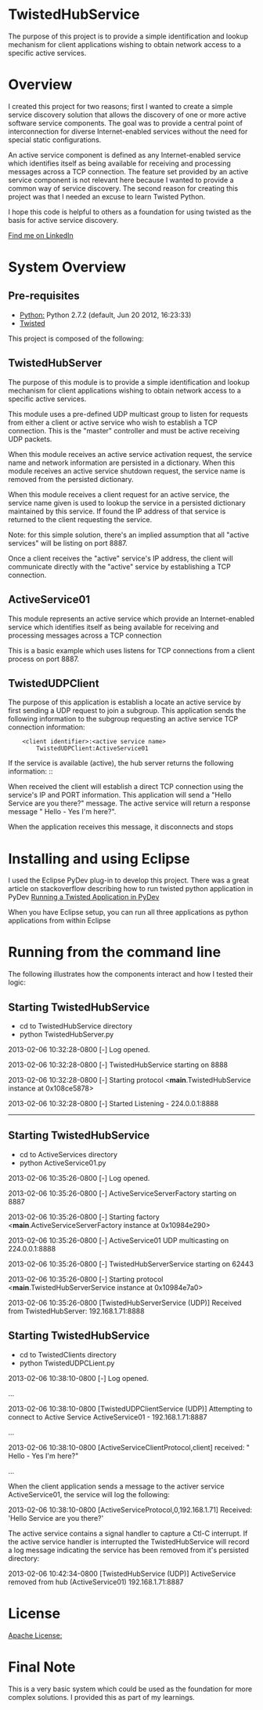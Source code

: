 TwistedHubService
=================

The purpose of this project is to provide a simple identification and lookup mechanism for client applications wishing to obtain network access to a specific active services.

# Overview

I created this project for two reasons; first I wanted to create a simple service discovery solution that allows the discovery of
one or more active software service components. The goal was to provide a central point of interconnection for diverse
Internet-enabled services without the need for special static configurations.

An active service component is defined as any Internet-enabled service which identifies itself as being available for receiving
and processing messages across a TCP connection. The feature set provided by an active service component is not relevant here
because I wanted to provide a common way of service discovery. The second reason for creating this project was that I needed an
excuse to learn Twisted Python.

I hope this code is helpful to others as a foundation for using twisted as the basis for active service discovery.

[Find me on LinkedIn](http://lnkd.in/WBgfEW)

# System Overview

Pre-requisites
--------------
* [Python:](http://www.python.org) Python 2.7.2 (default, Jun 20 2012, 16:23:33)
* [Twisted](http://twistedmatrix.com/trac/wiki)

This project is composed of the following:

TwistedHubServer
----------------
The purpose of this module is to provide a simple identification and lookup mechanism for client
applications wishing to obtain network access to a specific active services.

This module uses a pre-defined UDP multicast group to listen for requests from either a client or active service
who wish to establish a TCP connection. This is the "master" controller and must be active receiving UDP packets.

When this module receives an active service activation request, the service name and network information are persisted in a dictionary.
When this module receives an active service shutdown request, the service name is removed from the persisted dictionary.

When this module receives a client request for an active service, the service name given is used to lookup the service in a
persisted dictionary maintained by this service. If found the IP address of that service is returned to the client requesting the service.

Note: for this simple solution, there's an implied assumption that all "active services" will be listing on port 8887.

Once a client receives the "active" service's IP address, the client will communicate directly with the "active"
service by establishing a TCP connection.

ActiveService01
---------------
This module represents an active service which provide an Internet-enabled service which
identifies itself as being available for receiving and processing messages across a TCP connection

This is a basic example which uses listens for TCP connections from a client process on port 8887.

TwistedUDPClient
----------------
The purpose of this application is establish a locate an active service by first sending a UDP request to join
a subgroup. This application sends the following information to the subgroup requesting an active service TCP
connection information:

        <client identifier>:<active service name>
            TwistedUDPClient:ActiveService01

If the service is available (active), the hub server returns the following information:
        <active service name>:<active service IP>:<active service PORT>

When received the client will establish a direct TCP connection using the service's IP and PORT information.
This application will send a "Hello Service are you there?" message. The active service will return a response
message "<service> Hello - Yes I'm here?".

When the application receives this message, it disconnects and stops

# Installing and using Eclipse

I used the Eclipse PyDev plug-in to develop this project. There was a great article on stackoverflow describing how to run twisted
python application in PyDev [Running a Twisted Application in PyDev](http://stackoverflow.com/questions/4794707/running-a-twisted-application-in-pydev)

When you have Eclipse setup, you can run all three applications as python applications from within Eclipse

# Running from the command line

The following illustrates how the components interact and how I tested their logic:

Starting TwistedHubService
--------------------------
 * cd to TwistedHubService directory
 * python TwistedHubServer.py

2013-02-06 10:32:28-0800 [-] Log opened.

2013-02-06 10:32:28-0800 [-] TwistedHubService starting on 8888

2013-02-06 10:32:28-0800 [-] Starting protocol <__main__.TwistedHubService instance at 0x108ce5878>

2013-02-06 10:32:28-0800 [-] Started Listening - 224.0.0.1:8888

-------------------------------
Starting TwistedHubService
--------------------------
 * cd to ActiveServices directory
 * python ActiveService01.py

2013-02-06 10:35:26-0800 [-] Log opened.

2013-02-06 10:35:26-0800 [-] ActiveServiceServerFactory starting on 8887

2013-02-06 10:35:26-0800 [-] Starting factory <__main__.ActiveServiceServerFactory instance at 0x10984e290>

2013-02-06 10:35:26-0800 [-] ActiveService01 UDP multicasting on 224.0.0.1:8888

2013-02-06 10:35:26-0800 [-] TwistedHubServerService starting on 62443

2013-02-06 10:35:26-0800 [-] Starting protocol <__main__.TwistedHubServerService instance at 0x10984e7a0>

2013-02-06 10:35:26-0800 [TwistedHubServerService (UDP)] Received from TwistedHubServer: 192.168.1.71:8888

Starting TwistedHubService
--------------------------
 * cd to TwistedClients directory
 * python TwistedUDPCLient.py

2013-02-06 10:38:10-0800 [-] Log opened.

...

2013-02-06 10:38:10-0800 [TwistedUDPClientService (UDP)] Attempting to connect to Active Service ActiveService01 - 192.168.1.71:8887

...

2013-02-06 10:38:10-0800 [ActiveServiceClientProtocol,client] received: "<service> Hello - Yes I'm here?"

...

When the client application sends a message to the activer service ActiveService01, the service will log the following:

2013-02-06 10:38:10-0800 [ActiveServiceProtocol,0,192.168.1.71] Received: 'Hello Service are you there?'

The active service contains a signal handler to capture a Ctl-C interrupt. If the active service handler is interrupted 
the TwistedHubService will record a log message indicating the service has been removed from it's persisted directory:

2013-02-06 10:42:34-0800 [TwistedHubService (UDP)] ActiveService removed from hub (ActiveService01) 192.168.1.71:8887

# License
[Apache License:](http://www.apache.org/licenses/LICENSE-2.0.html)

# Final Note
This is a very basic system which could be used as the foundation for more complex solutions. I provided this as part of
my learnings. 

